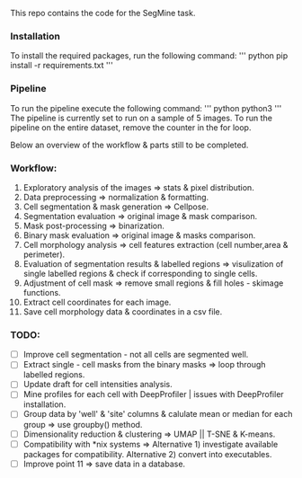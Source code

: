 This repo contains the code for the SegMine task.

### Installation

To install the required packages, run the following command:
''' python
pip install -r requirements.txt
'''

### Pipeline

To run the pipeline execute the following command:
''' python
python3
'''
The pipeline is currently set to run on a sample of 5 images. To run the pipeline on the entire dataset, remove the counter in the for loop.

Below an overview of the workflow & parts still to be completed.

### Workflow:

1. Exploratory analysis of the images => stats & pixel distribution.
2. Data preprocessing => normalization & formatting.
3. Cell segmentation & mask generation => Cellpose.
4. Segmentation evaluation => original image & mask comparison.
5. Mask post-processing => binarization.
6. Binary mask evaluation => original image & masks comparison.
7. Cell morphology analysis => cell features extraction (cell number,area & perimeter).
8. Evaluation of segmentation results & labelled regions => visulization of single labelled regions & check if corresponding to single cells.
9. Adjustment of cell mask => remove small regions & fill holes - skimage functions.
10. Extract cell coordinates for each image.
11. Save cell morphology data & coordinates in a csv file.

### TODO:

- [ ] Improve cell segmentation - not all cells are segmented well.
- [ ] Extract single - cell masks from the binary masks => loop through labelled regions.
- [ ] Update draft for cell intensities analysis.
- [ ] Mine profiles for each cell with DeepProfiler | issues with DeepProfiler installation.
- [ ] Group data by 'well' & 'site' columns & calulate mean or median for each group => use groupby() method.
- [ ] Dimensionality reduction & clustering => UMAP || T-SNE & K-means.
- [ ] Compatibility with \*nix systems => Alternative 1) investigate available packages for compatibility. Alternative 2) convert into executables.
- [ ] Improve point 11 => save data in a database.

